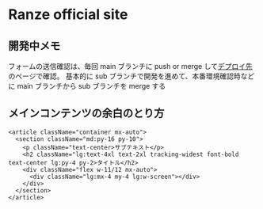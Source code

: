 # Ranze official site

## 開発中メモ

フォームの送信確認は、毎回 main ブランチに push or merge して[デプロイ先](https://ranze-official-site.vercel.app/)のページで確認。
基本的に sub ブランチで開発を進めて、本番環境確認時などに main ブランチから sub ブランチを merge する

## メインコンテンツの余白のとり方

```
<article className="container mx-auto">
  <section className="md:py-16 py-10">
    <p className="text-center>サブテキスト</p>
    <h2 className="lg:text-4xl text-2xl tracking-widest font-bold text-center lg:py-4 py-2>タイトル</h2>
    <div className="flex w-11/12 mx-auto">
      <div className="lg:mx-4 my-4 lg:w-screen"></div>
    </div>
  </section>
</article>
```
